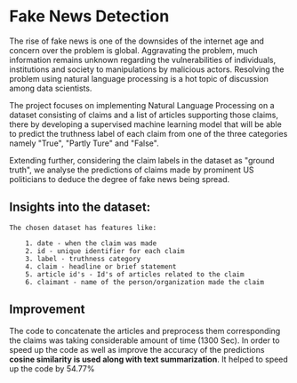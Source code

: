 # Fake News Detection

The rise of fake news is one of the downsides of the internet age and concern over the problem is global. Aggravating the problem, much information remains unknown regarding the vulnerabilities of individuals, institutions and society to manipulations by malicious actors. Resolving the problem using natural language processing is a hot topic of discussion among data scientists.

The project focuses on implementing Natural Language Processing on a dataset consisting of claims and a list of articles supporting those claims, there by developing a supervised machine learning model that will be able to predict the truthness label of each claim from one of the three categories namely "True", "Partly Ture" and "False". 

Extending further, considering the claim labels in the dataset as "ground truth", we analyse the predictions of claims made by prominent US politicians to deduce the degree of fake news being spread.

## Insights into the dataset:

    The chosen dataset has features like:

        1. date - when the claim was made
        2. id - unique identifier for each claim
        3. label - truthness category
        4. claim - headline or brief statement
        5. article id's - Id's of articles related to the claim
        6. claimant - name of the person/organization made the claim
        
## Improvement

The code to concatenate the articles and preprocess them corresponding the claims was taking considerable amount of time (1300 Sec). In order to speed up the code as well as improve the accuracy of the predictions **cosine similarity is used along with text summarization**. It helped to speed up the code by 54.77%
